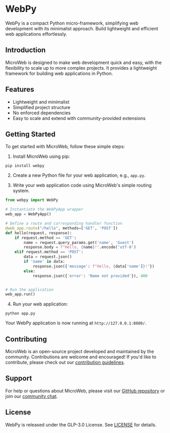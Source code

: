 # WebPy

WebPy is a compact Python micro-framework, simplifying web development with its minimalist approach. Build lightweight and efficient web applications effortlessly.

## Introduction

MicroWeb is designed to make web development quick and easy, with the flexibility to scale up to more complex projects. It provides a lightweight framework for building web applications in Python.

## Features

- Lightweight and minimalist
- Simplified project structure
- No enforced dependencies
- Easy to scale and extend with community-provided extensions

## Getting Started

To get started with MicroWeb, follow these simple steps:

1. Install MicroWeb using pip:

```
pip install webpy
```

2. Create a new Python file for your web application, e.g., `app.py`.

3. Write your web application code using MicroWeb's simple routing system.

```python
from webpy import WebPy

# Instantiate the WebPyApp wrapper
web_app = WebPyApp()

# Define a route and corresponding handler function
@web_app.route("/hello", methods=['GET', 'POST'])
def hello(request, response):
    if request.method == 'GET':
        name = request.query_params.get('name', 'Guest')
        response.body = f"Hello, {name}!".encode('utf-8')
    elif request.method == 'POST':
        data = request.json()
        if 'name' in data:
            response.json({'message': f"Hello, {data['name']}!"})
        else:
            response.json({'error': 'Name not provided'}), 400


# Run the application
web_app.run()

```

4. Run your web application:

```
python app.py
```

Your WebPy application is now running at `http://127.0.0.1:8080/`.

## Contributing

MicroWeb is an open-source project developed and maintained by the community. Contributions are welcome and encouraged! If you'd like to contribute, please check out our [contribution guidelines](CONTRIBUTING.md).

## Support

For help or questions about MicroWeb, please visit our [GitHub repository](https://github.com/webpy/webpy) or join our [community chat](https://discord.gg/webpy).

## License

WebPy is released under the GLP-3.0 License. See [LICENSE](LICENSE) for details.

